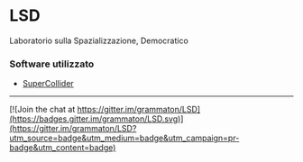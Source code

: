 # LSD

Laboratorio sulla Spazializzazione, Democratico

### Software utilizzato

 - [SuperCollider](http://supercollider.github.io/download)

----

[![Join the chat at https://gitter.im/grammaton/LSD](https://badges.gitter.im/grammaton/LSD.svg)](https://gitter.im/grammaton/LSD?utm_source=badge&utm_medium=badge&utm_campaign=pr-badge&utm_content=badge)
